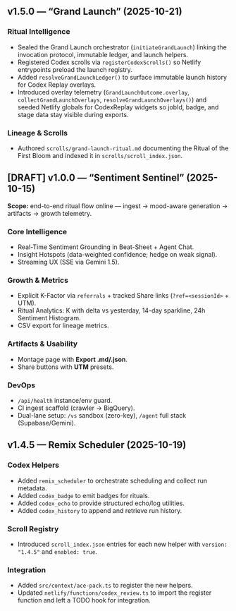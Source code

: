 ## v1.5.0 — “Grand Launch” (2025-10-21)

### Ritual Intelligence
- Sealed the Grand Launch orchestrator (`initiateGrandLaunch`) linking the invocation protocol, immutable ledger, and launch helpers.
- Registered Codex scrolls via `registerCodexScrolls()` so Netlify entrypoints preload the launch registry.
- Added `resolveGrandLaunchLedger()` to surface immutable launch history for Codex Replay overlays.
- Introduced overlay telemetry (`GrandLaunchOutcome.overlay`, `collectGrandLaunchOverlays`, `resolveGrandLaunchOverlays()`) and seeded Netlify globals for CodexReplay widgets so jobId, badge, and stage data stay visible during exports.

### Lineage & Scrolls
- Authored `scrolls/grand-launch-ritual.md` documenting the Ritual of the First Bloom and indexed it in `scrolls/scroll_index.json`.

## [DRAFT] v1.0.0 — “Sentiment Sentinel” (2025-10-15)

**Scope:** end-to-end ritual flow online — ingest → mood-aware generation → artifacts → growth telemetry.

### Core Intelligence
- Real-Time Sentiment Grounding in Beat-Sheet + Agent Chat.
- Insight Hotspots (data-weighted confidence; hedge on weak signal).
- Streaming UX (SSE via Gemini 1.5).

### Growth & Metrics
- Explicit K-Factor via `referrals` + tracked Share links (`?ref=<sessionId>` + UTM).
- Ritual Analytics: K with delta vs yesterday, 14-day sparkline, 24h Sentiment Histogram.
- CSV export for lineage metrics.

### Artifacts & Usability
- Montage page with **Export .md/.json**.
- Share buttons with **UTM** presets.

### DevOps
- `/api/health` instance/env guard.
- CI ingest scaffold (crawler → BigQuery).
- Dual-lane setup: `/vs` sandbox (zero-key), `/agent` full stack (Supabase/Gemini).
## v1.4.5 — Remix Scheduler (2025-10-19)

### Codex Helpers
- Added `remix_scheduler` to orchestrate scheduling and collect run metadata.
- Added `codex_badge` to emit badges for rituals.
- Added `codex_echo` to provide structured echo/log utilities.
- Added `codex_history` to append and retrieve run history.

### Scroll Registry
- Introduced `scroll_index.json` entries for each new helper with `version: "1.4.5"` and `enabled: true`.

### Integration
- Added `src/context/ace-pack.ts` to register the new helpers.
- Updated `netlify/functions/codex_review.ts` to import the register function and left a TODO hook for integration.


